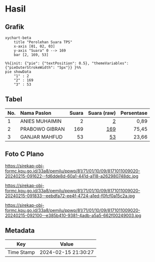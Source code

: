 # Hasil

## Grafik

```mermaid
xychart-beta
    title "Perolehan Suara TPS"
    x-axis [01, 02, 03]
    y-axis "Suara" 0 --> 169
    bar [2, 169, 53]
```

```mermaid
%%{init: {"pie": {"textPosition": 0.5}, "themeVariables": {"pieOuterStrokeWidth": "5px"}} }%%
pie showData
    "1" : 2
    "2" : 169
    "3" : 53
```

## Tabel

| No. | Nama Paslon    | Suara | Suara (raw) | Persentase |
|:--- |:-------------- | -----:| -----------:| ----------:|
| 1   | ANIES MUHAIMIN | 2     | [2][p-1]    | 0,89       |
| 2   | PRABOWO GIBRAN | 169   | [169][p-2]  | 75,45      |
| 3   | GANJAR MAHFUD  | 53    | [53][p-3]   | 23,66      |


[p-1]: https://github.com/gigit-pemilu/pemilu-2024-81-maluku/blob/main/pilpres/hitung-suara/sub/81-maluku/sub/71-kota-ambon/sub/01-nusaniwe/sub/1009-kudamati/sub/020-tps/sub/paslon-1.txt
[p-2]: https://github.com/gigit-pemilu/pemilu-2024-81-maluku/blob/main/pilpres/hitung-suara/sub/81-maluku/sub/71-kota-ambon/sub/01-nusaniwe/sub/1009-kudamati/sub/020-tps/sub/paslon-2.txt
[p-3]: https://github.com/gigit-pemilu/pemilu-2024-81-maluku/blob/main/pilpres/hitung-suara/sub/81-maluku/sub/71-kota-ambon/sub/01-nusaniwe/sub/1009-kudamati/sub/020-tps/sub/paslon-3.txt

## Foto C Plano

https://sirekap-obj-formc.kpu.go.id/33a8/pemilu/ppwp/81/71/01/10/09/8171011009020-20240215-091622--fd6dde8d-60a1-441d-a118-a262980748dc.jpg

https://sirekap-obj-formc.kpu.go.id/33a8/pemilu/ppwp/81/71/01/10/09/8171011009020-20240215-091833--eebdfa72-ee4f-4724-a1ed-f0fcf0a15c2a.jpg

https://sirekap-obj-formc.kpu.go.id/33a8/pemilu/ppwp/81/71/01/10/09/8171011009020-20240215-092100--e385b410-9381-4adb-a5a5-662f00249003.jpg


## Metadata

| Key        | Value               |
| ---------- | ------------------- |
| Time Stamp | 2024-02-15 21:30:27 |



